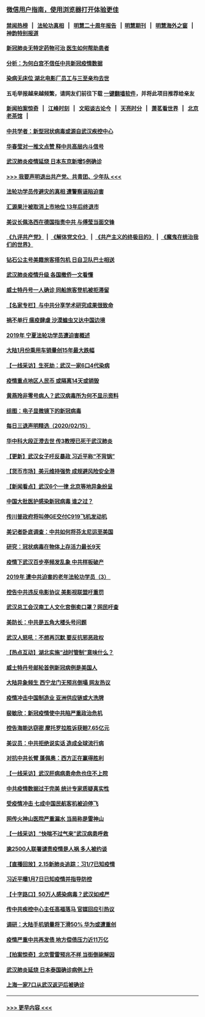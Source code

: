 ### [微信用户指南，使用浏览器打开体验更佳](https://github.com/gfw-breaker/banned-news1/blob/master/indexes/wechat-guide.md?t=0)
#### [禁闻热榜](热点新闻.md?t=0)  &nbsp;&nbsp;|&nbsp;&nbsp; [法轮功真相](https://github.com/gfw-breaker/truth/blob/master/README.md?t=0) &nbsp;&nbsp;|&nbsp;&nbsp; [明慧二十周年报告](https://github.com/gfw-breaker/mh-reports/blob/master/README.md?t=0) &nbsp;&nbsp;|&nbsp;&nbsp;[明慧期刊](https://github.com/gfw-breaker/mh-qikan) &nbsp;&nbsp;|&nbsp;&nbsp; [明慧海外之窗](https://github.com/gfw-breaker/mh-news/blob/master/README.md?t=0) &nbsp;&nbsp;|&nbsp;&nbsp; [神韵特别报道](https://github.com/gfw-breaker/mh-news/blob/master/shenyun.md?t=0)
#### [新冠肺炎无特定药物可治 医生如何帮助患者](../pages/nsc413/n11868234.md?t=02162222) 
#### [分析：为何白宫不信任中共新冠疫情数据](../pages/nsc413/n11872473.md?t=02162222) 
#### [染病无床位 湖北电影厂员工与三至亲均去世](../pages/nsc413/n11873154.md?t=02162222) 
#### 五毛举报越来越频繁，请网友们前往下载 [一键翻墙软件](https://github.com/gfw-breaker/ssr-accounts)，并将此项目推荐给亲友
#### [新闻拍案惊奇](https://github.com/gfw-breaker/banned-news1/blob/master/pages/link4.md) &nbsp;&nbsp;|&nbsp;&nbsp; [江峰时刻](https://github.com/gfw-breaker/banned-news1/blob/master/pages/link4.md) &nbsp;&nbsp;|&nbsp;&nbsp; [文昭谈古论今](https://github.com/gfw-breaker/banned-news1/blob/master/pages/link4.md) &nbsp;&nbsp;|&nbsp;&nbsp; [天亮时分](https://github.com/gfw-breaker/banned-news1/blob/master/pages/link4.md) &nbsp;&nbsp;|&nbsp;&nbsp; [萧茗看世界](https://github.com/gfw-breaker/banned-news1/blob/master/pages/link4.md) &nbsp;&nbsp;|&nbsp;&nbsp; [北京老茶馆](https://github.com/gfw-breaker/banned-news1/blob/master/pages/link4.md) &nbsp;&nbsp;|&nbsp;&nbsp; 
#### [中共学者：新型冠状病毒或源自武汉疾控中心](../pages/nsc413/n11872811.md?t=02162222) 
#### [华春莹对一推文点赞 释中共高层内斗信号](../pages/nsc413/n11872861.md?t=02162222) 
#### [武汉肺炎疫情延烧 日本东京新增5例确诊](../pages/nsc413/n11873025.md?t=02162222) 
#### [>>> 我要声明退出共产党、共青团、少年队 <<<](https://github.com/begood0513/goodnews/blob/master/quit/letter.md) 
#### [法轮功学员传避灾的真相 遭警察诬陷迫害](../pages/nsc413/n11869217.md?t=02162222) 
#### [汇源果汁被取消上市地位 13年后终退市](../pages/nsc413/n11872672.md?t=02162222) 
#### [美议长佩洛西在德国指责中共 与傅莹当面交锋](../pages/nsc413/n11872375.md?t=02162222) 
#### [《九评共产党》](https://github.com/begood0513/9ping.md/blob/master/README.md) &nbsp;|&nbsp; [《解体党文化》](../../../../jtdwh.md/blob/master/README.md)  &nbsp;|&nbsp; [《共产主义的终极目的》](../../../../gczydzjmd.md/blob/master/README.md) &nbsp;|&nbsp; [《魔鬼在统治我们的世界》](../../../../mgztzwmdsj.md/blob/master/README.md) 
#### [钻石公主号美籍旅客搭包机 日自卫队巴士相送](../pages/nsc413/n11872947.md?t=02162222) 
#### [武汉肺炎疫情升级 各国撤侨一文看懂](../pages/nsc413/n11859313.md?t=02162222) 
#### [威士特丹号一人确诊 同船旅客登机被拒滞留](../pages/nsc413/n11872823.md?t=02162222) 
#### [【名家专栏】与中共分享学术研究成果很致命](../pages/nsc413/n11871916.md?t=02162222) 
#### [祸不单行 瘟疫肆虐 沙漠蝗虫又达中国边境](../pages/nsc413/n11872485.md?t=02162222) 
#### [2019年 宁夏法轮功学员遭迫害概述](../pages/nsc413/n11858807.md?t=02162222) 
#### [大陆1月份乘用车销量创15年最大跌幅](../pages/nsc413/n11872290.md?t=02162222) 
#### [【一线采访】生死劫：武汉一家6口4代染病](../pages/nsc413/n11872460.md?t=02162222) 
#### [疫情重点地区人民币 或隔离14天或销毁](../pages/nsc413/n11872461.md?t=02162222) 
#### [黄燕玲非零号病人？武汉病毒所为何不显示资料](../pages/nsc413/n11872240.md?t=02162222) 
#### [组图：电子显微镜下的新冠病毒](../pages/nsc413/n11872057.md?t=02162222) 
#### [每日三退声明精选（2020/02/15）](../pages/nsc413/n11872255.md?t=02162222) 
#### [华中科大段正澄去世 传3教授已死于武汉肺炎](../pages/nsc413/n11872056.md?t=02162222) 
#### [【更新】武汉女子吁反暴政 习近平称“不背锅”](../pages/nsc413/n11801312.md?t=02162222) 
#### [【货币市场】美元维持强势 成规避风险安全港](../pages/nsc413/n11871937.md?t=02162222) 
#### [【新闻看点】武汉6个一律 北京等地异象纷呈](../pages/nsc413/n11871818.md?t=02162222) 
#### [中国大批医护感染新冠病毒 谁之过？](../pages/nsc413/n11871790.md?t=02162222) 
#### [传川普政府将叫停GE交付C919飞机发动机](../pages/nsc413/n11871600.md?t=02162222) 
#### [美记者卧底调查：中共如何将芬太尼运至美国](../pages/nsc413/n11871821.md?t=02162222) 
#### [研究：冠状病毒在物体上存活力最长9天](../pages/nsc413/n11871871.md?t=02162222) 
#### [疫情下武汉百步亭频发乱象 中共样板破产](../pages/nsc413/n11871457.md?t=02162222) 
#### [2019年 遭中共迫害的老年法轮功学员（3） ](../pages/nsc413/n11830056.md?t=02162222) 
#### [控告中共违反电影协议 美影视联盟吁重罚](../pages/nsc413/n11871820.md?t=02162222) 
#### [武汉总工会汉南工人文化宫倒卖口罩？网民吁查](../pages/nsc413/n11871739.md?t=02162222) 
#### [美防长：中共是五角大楼头号问题](../pages/nsc413/n11871768.md?t=02162222) 
#### [武汉人怒吼：不想再沉默 要反抗邪恶政权](../pages/nsc413/n11871584.md?t=02162222) 
#### [【热点互动】湖北实施“战时管制”意味什么？](../pages/nsc413/n11871747.md?t=02162222) 
#### [威士特丹号邮轮首例新冠病例是美国人](../pages/nsc413/n11871731.md?t=02162222) 
#### [大陆异象频生 西宁龙门无预兆倒塌 网友热议](../pages/nsc413/n11871150.md?t=02162222) 
#### [疫情冲击中国制造业 亚洲供应链或大洗牌](../pages/nsc413/n11871629.md?t=02162222) 
#### [裴敏欣：新冠疫情使中共陷严重政治危机](../pages/nsc413/n11871514.md?t=02162222) 
#### [控告海能达窃密 摩托罗拉胜诉获赔7.65亿元](../pages/nsc413/n11871594.md?t=02162222) 
#### [美议员：中共拒绝说实话 造成全球流行病](../pages/nsc413/n11871582.md?t=02162222) 
#### [对抗中共长臂 蓬佩奥：西方正在赢得胜利](../pages/nsc413/n11871500.md?t=02162222) 
#### [【一线采访】武汉肝病病患命危也住不上院](../pages/nsc413/n11870591.md?t=02162222) 
#### [中共疫情数据过于完美 统计专家质疑真实性](../pages/nsc413/n11870197.md?t=02162222) 
#### [受疫情冲击 七成中国民航客机被迫停飞](../pages/nsc413/n11871439.md?t=02162222) 
#### [网传火神山医院严重漏水 当局称是雷神山](../pages/nsc413/n11871477.md?t=02162222) 
#### [【一线采访】“快喘不过气来”武汉病患呼救](../pages/nsc413/n11870636.md?t=02162222) 
#### [逾2500人联署谴责疫情是人祸 多人被约谈](../pages/nsc413/n11871360.md?t=02162222) 
#### [【直播回放】2.15新肺炎追踪：习1/7已知疫情](../pages/nsc413/n11871276.md?t=02162222) 
#### [习近平曝1月7日已知疫情并指导防控](../pages/nsc413/n11871308.md?t=02162222) 
#### [【十字路口】50万人感染病毒？武汉如戒严](../pages/nsc413/n11870405.md?t=02162222) 
#### [传中共疾控中心主任高福落马 官媒回应引热议](../pages/nsc413/n11871097.md?t=02162222) 
#### [调研：大陆手机销量将下滑50% 华为或遭重创](../pages/nsc413/n11871161.md?t=02162222) 
#### [疫情严重中共再发债 地方偿债压力近11万亿](../pages/nsc413/n11870871.md?t=02162222) 
#### [【拍案惊奇】北京雪雷预兆不祥 当街倒毙解因](../pages/nsc413/n11870203.md?t=02162222) 
#### [武汉肺炎延烧 日本泰国确诊病例上升](../pages/nsc413/n11871063.md?t=02162222) 
#### [上海一家7口从武汉返沪后被确诊](../pages/nsc413/n11870996.md?t=02162222) 

----
#### [ >>> 更早内容 <<< ](../indexes/nsc413-earlier.md)
